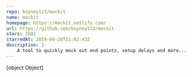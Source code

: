 ```yaml
---
repo: boyney123/mockit
name: mockit
homepage: https://mockit.netlify.com/
url: https://github.com/boyney123/mockit
stars: 1581
starredAt: 2019-04-20T21:02:43Z
description: |-
    A tool to quickly mock out end points, setup delays and more...
---
```


[object Object]

